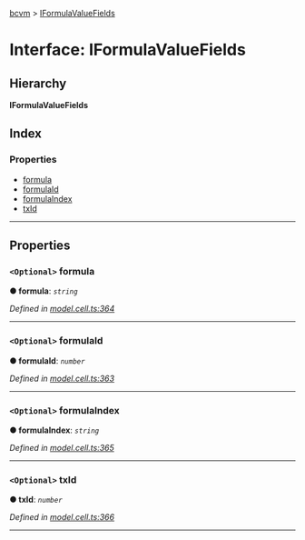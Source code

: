 [bcvm](../README.md) > [IFormulaValueFields](../interfaces/iformulavaluefields.md)

# Interface: IFormulaValueFields

## Hierarchy

**IFormulaValueFields**

## Index

### Properties

* [formula](iformulavaluefields.md#formula)
* [formulaId](iformulavaluefields.md#formulaid)
* [formulaIndex](iformulavaluefields.md#formulaindex)
* [txId](iformulavaluefields.md#txid)

---

## Properties

<a id="formula"></a>

### `<Optional>` formula

**● formula**: *`string`*

*Defined in [model.cell.ts:364](https://github.com/boardwalktech/Boardwalk-Client-Virtual-Machine-JS/blob/bd51c2e/typescript/src/model.cell.ts#L364)*

___
<a id="formulaid"></a>

### `<Optional>` formulaId

**● formulaId**: *`number`*

*Defined in [model.cell.ts:363](https://github.com/boardwalktech/Boardwalk-Client-Virtual-Machine-JS/blob/bd51c2e/typescript/src/model.cell.ts#L363)*

___
<a id="formulaindex"></a>

### `<Optional>` formulaIndex

**● formulaIndex**: *`string`*

*Defined in [model.cell.ts:365](https://github.com/boardwalktech/Boardwalk-Client-Virtual-Machine-JS/blob/bd51c2e/typescript/src/model.cell.ts#L365)*

___
<a id="txid"></a>

### `<Optional>` txId

**● txId**: *`number`*

*Defined in [model.cell.ts:366](https://github.com/boardwalktech/Boardwalk-Client-Virtual-Machine-JS/blob/bd51c2e/typescript/src/model.cell.ts#L366)*

___

